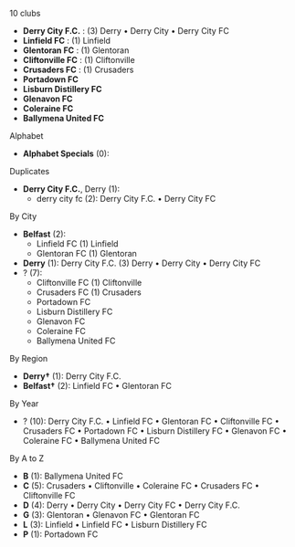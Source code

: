 10 clubs

- **Derry City F.C.** : (3) Derry • Derry City • Derry City FC
- **Linfield FC** : (1) Linfield
- **Glentoran FC** : (1) Glentoran
- **Cliftonville FC** : (1) Cliftonville
- **Crusaders FC** : (1) Crusaders
- **Portadown FC**
- **Lisburn Distillery FC**
- **Glenavon FC**
- **Coleraine FC**
- **Ballymena United FC**




Alphabet

- **Alphabet Specials** (0): 




Duplicates

- **Derry City F.C.**, Derry (1):
  - derry city fc (2): Derry City F.C. • Derry City FC




By City

- **Belfast** (2): 
  - Linfield FC  (1) Linfield
  - Glentoran FC  (1) Glentoran
- **Derry** (1): Derry City F.C.  (3) Derry • Derry City • Derry City FC
- ? (7): 
  - Cliftonville FC  (1) Cliftonville
  - Crusaders FC  (1) Crusaders
  - Portadown FC 
  - Lisburn Distillery FC 
  - Glenavon FC 
  - Coleraine FC 
  - Ballymena United FC 




By Region

- **Derry†** (1):   Derry City F.C.
- **Belfast†** (2):   Linfield FC • Glentoran FC




By Year

- ? (10):   Derry City F.C. • Linfield FC • Glentoran FC • Cliftonville FC • Crusaders FC • Portadown FC • Lisburn Distillery FC • Glenavon FC • Coleraine FC • Ballymena United FC






By A to Z

- **B** (1): Ballymena United FC
- **C** (5): Crusaders • Cliftonville • Coleraine FC • Crusaders FC • Cliftonville FC
- **D** (4): Derry • Derry City • Derry City FC • Derry City F.C.
- **G** (3): Glentoran • Glenavon FC • Glentoran FC
- **L** (3): Linfield • Linfield FC • Lisburn Distillery FC
- **P** (1): Portadown FC




